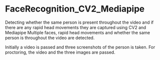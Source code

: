 # FaceRecognition_CV2_Mediapipe
Detecting whether the same person is present throughout the video and if there are any rapid head movements they are captured using CV2 and Mediapipe
Multiple faces, rapid head movements and whether the same person is throughout the video are detected.

Initially a video is passed and three screenshots of the person is taken.
For proctoring, the video and the three images are passed.
